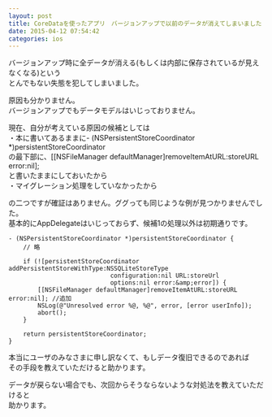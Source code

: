 ```yaml
---
layout: post
title: CoreDataを使ったアプリ　バージョンアップで以前のデータが消えてしまいました
date: 2015-04-12 07:54:42
categories: ios
---
```

<p>バージョンアップ時に全データが消える(もしくは内部に保存されているが見えなくなる)という<br>
とんでもない失態を犯してしまいました。</p>

<p>原因も分かりません。<br>
バージョンアップでもデータモデルはいじっておりません。</p>

<p>現在、自分が考えている原因の候補としては<br>
・本に書いてあるままに- (NSPersistentStoreCoordinator *)persistentStoreCoordinator<br>
の最下部に、[[NSFileManager defaultManager]removeItemAtURL:storeURL error:nil];<br>
と書いたままにしておいたから<br>
・マイグレーション処理をしていなかったから</p>

<p>の二つですが確証はありません。ググっても同じような例が見つかりませんでした。<br>
基本的にAppDelegateはいじっておらず、候補1の処理以外は初期通りです。</p>

```
- (NSPersistentStoreCoordinator *)persistentStoreCoordinator {
    // 略

    if (![persistentStoreCoordinator addPersistentStoreWithType:NSSQLiteStoreType 
                            configuration:nil URL:storeUrl 
                            options:nil error:&amp;error]) {
        [[NSFileManager defaultManager]removeItemAtURL:storeURL error:nil]; //追加
        NSLog(@"Unresolved error %@, %@", error, [error userInfo]);
        abort();
    }    

    return persistentStoreCoordinator;
}
```

<p>本当にユーザのみなさまに申し訳なくて、もしデータ復旧できるのであれば<br>
その手段を教えていただけると助かります。</p>

<p>データが戻らない場合でも、次回からそうならないような対処法を教えていただけると<br>
助かります。 </p>
